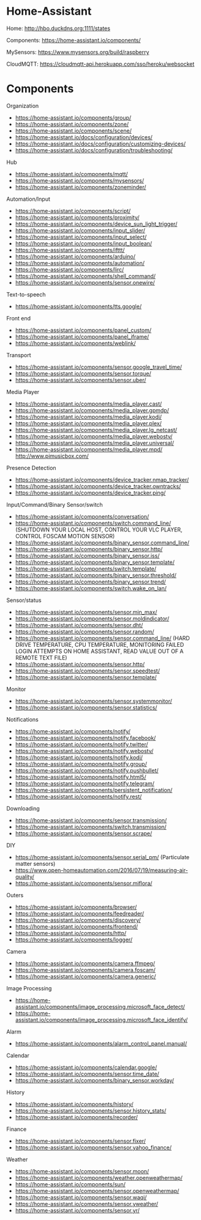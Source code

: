 # Home-Assistant


Home: http://hbo.duckdns.org:1111/states

Components: https://home-assistant.io/components/

MySensors: https://www.mysensors.org/build/raspberry

CloudMQTT: https://cloudmqtt-api.herokuapp.com/sso/heroku/websocket

# Components

Organization
* https://home-assistant.io/components/group/
* https://home-assistant.io/components/zone/
* https://home-assistant.io/components/scene/
* https://home-assistant.io/docs/configuration/devices/
* https://home-assistant.io/docs/configuration/customizing-devices/
* https://home-assistant.io/docs/configuration/troubleshooting/

Hub
* https://home-assistant.io/components/mqtt/
* https://home-assistant.io/components/mysensors/
* https://home-assistant.io/components/zoneminder/

Automation/Input
* https://home-assistant.io/components/script/
* https://home-assistant.io/components/proximity/
* https://home-assistant.io/components/device_sun_light_trigger/
* https://home-assistant.io/components/input_slider/
* https://home-assistant.io/components/input_select/
* https://home-assistant.io/components/input_boolean/
* https://home-assistant.io/components/ifttt/
* https://home-assistant.io/components/arduino/
* https://home-assistant.io/components/automation/
* https://home-assistant.io/components/lirc/
* https://home-assistant.io/components/shell_command/
* https://home-assistant.io/components/sensor.onewire/

Text-to-speech
* https://home-assistant.io/components/tts.google/

Front end
* https://home-assistant.io/components/panel_custom/
* https://home-assistant.io/components/panel_iframe/
* https://home-assistant.io/components/weblink/

Transport
* https://home-assistant.io/components/sensor.google_travel_time/
* https://home-assistant.io/components/sensor.torque/
* https://home-assistant.io/components/sensor.uber/

Media Player
* https://home-assistant.io/components/media_player.cast/
* https://home-assistant.io/components/media_player.gpmdp/
* https://home-assistant.io/components/media_player.kodi/
* https://home-assistant.io/components/media_player.plex/
* https://home-assistant.io/components/media_player.lg_netcast/
* https://home-assistant.io/components/media_player.webostv/
* https://home-assistant.io/components/media_player.universal/
* https://home-assistant.io/components/media_player.mpd/
http://www.pimusicbox.com/

Presence Detection
* https://home-assistant.io/components/device_tracker.nmap_tracker/
* https://home-assistant.io/components/device_tracker.owntracks/
* https://home-assistant.io/components/device_tracker.ping/

Input/Command/Binary Sensor/switch
* https://home-assistant.io/components/conversation/
* https://home-assistant.io/components/switch.command_line/ (SHUTDOWN YOUR LOCAL HOST, CONTROL YOUR VLC PLAYER, CONTROL FOSCAM MOTION SENSOR)
* https://home-assistant.io/components/binary_sensor.command_line/
* https://home-assistant.io/components/binary_sensor.http/
* https://home-assistant.io/components/binary_sensor.iss/
* https://home-assistant.io/components/binary_sensor.template/
* https://home-assistant.io/components/switch.template/
* https://home-assistant.io/components/binary_sensor.threshold/
* https://home-assistant.io/components/binary_sensor.trend/
* https://home-assistant.io/components/switch.wake_on_lan/

Sensor/status
* https://home-assistant.io/components/sensor.min_max/
* https://home-assistant.io/components/sensor.moldindicator/
* https://home-assistant.io/components/sensor.dht/
* https://home-assistant.io/components/sensor.random/
* https://home-assistant.io/components/sensor.command_line/ (HARD DRIVE TEMPERATURE, CPU TEMPERATURE, MONITORING FAILED LOGIN ATTEMPTS ON HOME ASSISTANT, READ VALUE OUT OF A REMOTE TEXT FILE)
* https://home-assistant.io/components/sensor.http/
* https://home-assistant.io/components/sensor.speedtest/
* https://home-assistant.io/components/sensor.template/

Monitor
* https://home-assistant.io/components/sensor.systemmonitor/
* https://home-assistant.io/components/sensor.statistics/

Notifications
* https://home-assistant.io/components/notify/
* https://home-assistant.io/components/notify.facebook/
* https://home-assistant.io/components/notify.twitter/
* https://home-assistant.io/components/notify.webostv/
* https://home-assistant.io/components/notify.kodi/
* https://home-assistant.io/components/notify.group/
* https://home-assistant.io/components/notify.pushbullet/
* https://home-assistant.io/components/notify.html5/
* https://home-assistant.io/components/notify.telegram/
* https://home-assistant.io/components/persistent_notification/
* https://home-assistant.io/components/notify.rest/

Downloading
* https://home-assistant.io/components/sensor.transmission/
* https://home-assistant.io/components/switch.transmission/
* https://home-assistant.io/components/sensor.scrape/

DIY
* https://home-assistant.io/components/sensor.serial_pm/ (Particulate matter sensors)
* https://www.open-homeautomation.com/2016/07/19/measuring-air-quality/
* https://home-assistant.io/components/sensor.miflora/

Outers
* https://home-assistant.io/components/browser/
* https://home-assistant.io/components/feedreader/
* https://home-assistant.io/components/discovery/
* https://home-assistant.io/components/frontend/
* https://home-assistant.io/components/http/
* https://home-assistant.io/components/logger/

Camera
* https://home-assistant.io/components/camera.ffmpeg/
* https://home-assistant.io/components/camera.foscam/
* https://home-assistant.io/components/camera.generic/

Image Processing
* https://home-assistant.io/components/image_processing.microsoft_face_detect/
* https://home-assistant.io/components/image_processing.microsoft_face_identify/

Alarm
* https://home-assistant.io/components/alarm_control_panel.manual/

Calendar
* https://home-assistant.io/components/calendar.google/
* https://home-assistant.io/components/sensor.time_date/
* https://home-assistant.io/components/binary_sensor.workday/

History
* https://home-assistant.io/components/history/
* https://home-assistant.io/components/sensor.history_stats/
* https://home-assistant.io/components/recorder/

Finance
* https://home-assistant.io/components/sensor.fixer/
* https://home-assistant.io/components/sensor.yahoo_finance/

Weather
* https://home-assistant.io/components/sensor.moon/
* https://home-assistant.io/components/weather.openweathermap/
* https://home-assistant.io/components/sun/
* https://home-assistant.io/components/sensor.openweathermap/
* https://home-assistant.io/components/sensor.waqi/
* https://home-assistant.io/components/sensor.yweather/
* https://home-assistant.io/components/sensor.yr/
